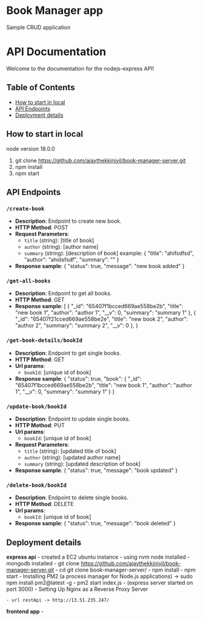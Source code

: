 # Book Manager app
Sample CRUD application

# API Documentation
Welcome to the documentation for the nodejs-express API!

## Table of Contents
- [How to start in local](#How-to-start-in-local)
- [API Endpoints](#api-endpoints)
- [Deployment details](#Deployment-details)

## How to start in local
node version 18.0.0
1. git clone https://github.com/ajaythekkiniyil/book-manager-server.git
2. npm install
3. npm start

## API Endpoints

### `/create-book`

- **Description**: Endpoint to create new book.
- **HTTP Method**: POST
- **Request Parameters**:
  - `title` (string): [title of book]
  - `author` (string): [author name]
  - `summary` (string): [description of book]
  example: 
  {
    "title": "ahifsdfsd",
    "author": "ahidsfsdf",
    "summary": ""
  }
- **Response sample**:
    {
        "status": true,
        "message": "new book added"
    }

### `/get-all-books`

- **Description**: Endpoint to get all books.
- **HTTP Method**: GET
- **Response sample**:
    [
        {
            "_id": "65407f1bcced669ae558be2b",
            "title": "new book 1",
            "author": "author 1",
            "__v": 0,
            "summary": "summary 1"
        },
        {
            "_id": "65407f21cced669ae558be2e",
            "title": "new book 2",
            "author": "author 2",
            "summary": "summary 2",
            "__v": 0
        },
    }

### `/get-book-details/bookId`

- **Description**: Endpoint to get single books.
- **HTTP Method**: GET
- **Url params**: 
    - `bookId`: [unique id of book]
- **Response sample**:
    {
    "status": true,
        "book": {
            "_id": "65407f1bcced669ae558be2b",
            "title": "new book 1",
            "author": "author 1",
            "__v": 0,
            "summary": "summary 1"
        }
    }

### `/update-book/bookId`

- **Description**: Endpoint to update single books.
- **HTTP Method**: PUT
- **Url params**: 
    - `bookId`: [unique id of book]
- **Request Parameters**:
  - `title` (string): [updated title of book]
  - `author` (string): [updated author name]
  - `summary` (string): [updated description of book]
- **Response sample**:
    {
        "status": true,
        "message": "book updated"
    }

### `/delete-book/bookId`

- **Description**: Endpoint to delete single books.
- **HTTP Method**: DELETE
- **Url params**: 
    - `bookId`: [unique id of book]
- **Response sample**:
    {
        "status": true,
        "message": "book deleted"
    }

## Deployment details
  **express api**
    - created a EC2 ubuntu instance
    - using nvm node installed
    - mongodb installed
    - git clone https://github.com/ajaythekkiniyil/book-manager-server.git 
    - cd git clone book-manager-server/ 
    - npm install
    - npm start
    - Installing PM2 (a process manager for Node.js applications) -> sudo npm install pm2@latest -g
    - pm2 start index.js - (express server started on port 3000)
    - Setting Up Nginx as a Reverse Proxy Server
    
    - url restApi -> http://13.51.235.247/

  **frontend app**
    - 